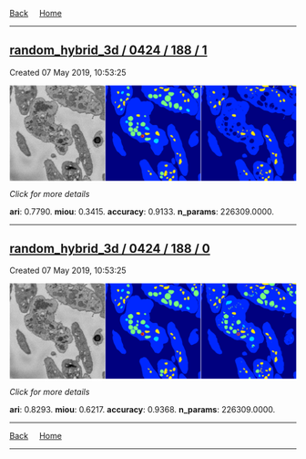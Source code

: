 
[Back](..)&nbsp;&nbsp;&nbsp;&nbsp;&nbsp;[Home](https://leapmanlab.github.io/snapshots)

---

<div class="summary"><a href="1"><h2>random_hybrid_3d / 0424 / 188 / 1</h2></a><p>Created 07 May 2019, 10:53:25
</p><a href="1"><img src="1/media/summary.png" align="center"></a><p>
<i>Click for more details</i>
</p></div>

**ari**: 0.7790. **miou**: 0.3415. **accuracy**: 0.9133. **n_params**: 226309.0000. 

---

<div class="summary"><a href="0"><h2>random_hybrid_3d / 0424 / 188 / 0</h2></a><p>Created 07 May 2019, 10:53:25
</p><a href="0"><img src="0/media/summary.png" align="center"></a><p>
<i>Click for more details</i>
</p></div>

**ari**: 0.8293. **miou**: 0.6217. **accuracy**: 0.9368. **n_params**: 226309.0000. 

---

[Back](..)&nbsp;&nbsp;&nbsp;&nbsp;&nbsp;[Home](https://leapmanlab.github.io/snapshots)

---